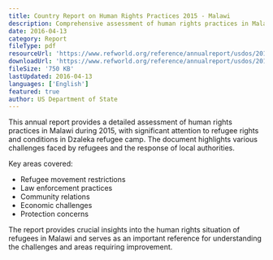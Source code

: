 ```yaml
---
title: Country Report on Human Rights Practices 2015 - Malawi
description: Comprehensive assessment of human rights practices in Malawi, with specific focus on refugee rights and conditions in Dzaleka camp.
date: 2016-04-13
category: Report
fileType: pdf
resourceUrl: 'https://www.refworld.org/reference/annualreport/usdos/2016/en/109794'
downloadUrl: 'https://www.refworld.org/reference/annualreport/usdos/2016/en/109794'
fileSize: '750 KB'
lastUpdated: 2016-04-13
languages: ['English']
featured: true
author: US Department of State
---
```


This annual report provides a detailed assessment of human rights practices in Malawi during 2015, with significant attention to refugee rights and conditions in Dzaleka refugee camp. The document highlights various challenges faced by refugees and the response of local authorities.

Key areas covered:
- Refugee movement restrictions
- Law enforcement practices
- Community relations
- Economic challenges
- Protection concerns

The report provides crucial insights into the human rights situation of refugees in Malawi and serves as an important reference for understanding the challenges and areas requiring improvement.
